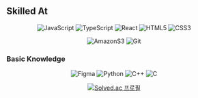 <h2>Skilled At</h2>
<div align=center>
  
![JavaScript](https://img.shields.io/badge/JavaScript-F7DF1E.svg?&style=for-the-badges&logo=JavaScript&logoColor=white)
![TypeScript](https://img.shields.io/badge/TypeScript-3178C6.svg?&style=for-the-badges&logo=TypeScript&logoColor=white)
![React](https://img.shields.io/badge/React-61DAFB.svg?&style=for-the-badges&logo=React&logoColor=white)
![HTML5](https://img.shields.io/badge/HTML5-E34F26.svg?&style=for-the-badges&logo=HTML5&logoColor=white)
![CSS3](https://img.shields.io/badge/CSS3-1572B6.svg?&style=for-the-badges&logo=CSS3&logoColor=white)

![AmazonS3](https://img.shields.io/badge/AmazonS3-569A31.svg?&style=for-the-badges&logo=AmazonS3&logoColor=white)
![Git](https://img.shields.io/badge/Git-F05032.svg?&style=for-the-badges&logo=Git&logoColor=white)
<!--![TypeScript](https://img.shields.io/badge/TypeScript-3178C6.svg?&style=for-the-badges&logo=TypeScript&logoColor=white)-->

<!--![styled-component](https://img.shields.io/badge/styled%20components-DB7093.svg?&style=for-the-badges&logo=styled-components&logoColor=white)-->

<div align=left>
<h3>Basic Knowledge</h3>
</div>

![Figma](https://img.shields.io/badge/Figma-F24E1E.svg?&style=for-the-badges&logo=Figma&logoColor=white)
![Python](https://img.shields.io/badge/Python-3776AB.svg?&style=for-the-badges&logo=Python&logoColor=white)
![C++](https://img.shields.io/badge/C\+\+-00599C.svg?&style=for-the-badges&logo=cplusplus&logoColor=white)
![C](https://img.shields.io/badge/C-A8B9CC.svg?&style=for-the-badges&logo=c&logoColor=white)
<!--![Java](https://img.shields.io/badge/Java-666666.svg?&style=for-the-badges&logo=java&logoColor=white)-->


<!--
[![Solved.ac Profile](http://mazassumnida.wtf/api/v2/generate_badge?boj=dudwls128)](https://solved.ac/dudwls128/)
-->

<!--[![Anurag's GitHub stats](https://github-readme-stats.vercel.app/api?username=son-young-jin)](https://github.com/anuraghazra/github-readme-stats)-->
[![Solved.ac
프로필](http://mazassumnida.wtf/api/generate_badge?boj=dudwls128)](https://solved.ac/dudwls128)

<!--[![Top Langs](https://github-readme-stats.vercel.app/api/top-langs/?username=son-young-jin)](https://github.com/anuraghazra/github-readme-stats)-->
<!--
깃허브 등급
[![Anurag's GitHub stats-Dark](https://github-readme-stats.vercel.app/api?username=son-young-jin&show_icons=true&theme=dark#gh-dark-mode-only)](https://github.com/anuraghazra/github-readme-stats#gh-dark-mode-only)
[![Anurag's GitHub stats-Light](https://github-readme-stats.vercel.app/api?username=son-young-jin&show_icons=true&theme=default#gh-light-mode-only)](https://github.com/anuraghazra/github-readme-stats#gh-light-mode-only)
-->

<!--
**son-young-jin/son-young-jin** is a ✨ _special_ ✨ repository because its `README.md` (this file) appears on your GitHub profile.

Here are some ideas to get you started:

- 🔭 I’m currently working on ...
- 🌱 I’m currently learning ...
- 👯 I’m looking to collaborate on ...
- 🤔 I’m looking for help with ...
- 💬 Ask me about ...
- 📫 How to reach me: ...
- 😄 Pronouns: ...
- ⚡ Fun fact: ...
-->
</div>

